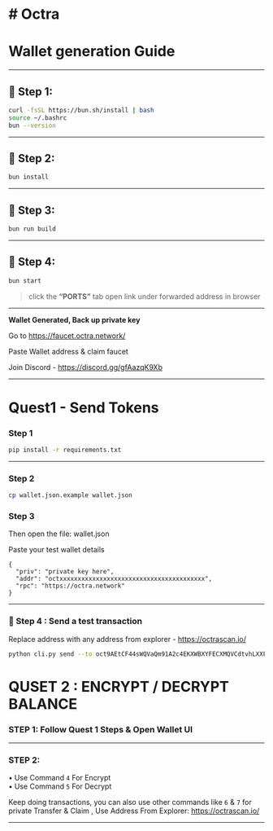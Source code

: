 # # Octra

# Wallet generation Guide

---

## 🔹 Step 1:

```bash
curl -fsSL https://bun.sh/install | bash
source ~/.bashrc
bun --version
````

---

## 🔹 Step 2:

```bash
bun install
```

---

## 🔹 Step 3:

```bash
bun run build
```

---

## 🔹 Step 4:

```bash
bun start
```

> click the **“PORTS”** tab open link under forwarded address in browser

---

**Wallet Generated, Back up private key**

Go to https://faucet.octra.network/

Paste Wallet address & claim faucet

Join Discord - https://discord.gg/gfAazqK9Xb

---

# Quest1 - Send Tokens

### Step 1

```bash
pip install -r requirements.txt
````

---

### Step 2

```bash
cp wallet.json.example wallet.json
```

### Step 3 
Then open the file: wallet.json

Paste your test wallet details 


```
{
  "priv": "private key here",
  "addr": "octxxxxxxxxxxxxxxxxxxxxxxxxxxxxxxxxxxxxxxxx",
  "rpc": "https://octra.network"
}
```

---

### 🔹 Step 4 : Send a test transaction

Replace address with any address from explorer - https://octrascan.io/

```bash
python cli.py send --to oct9AEtCF44sWQVaQm91A2c4EKXWBXYFECXMQVCdtvhLXXF --amount 0.01
```
# QUSET 2 : ENCRYPT / DECRYPT BALANCE

### STEP 1: Follow Quest 1 Steps & Open Wallet UI

---

### STEP 2:

• Use Command `4` For Encrypt  
• Use Command `5` For Decrypt  

Keep doing transactions, you can also use other commands like `6` & `7` for private Transfer & Claim , Use Address From Explorer: https://octrascan.io/

---
